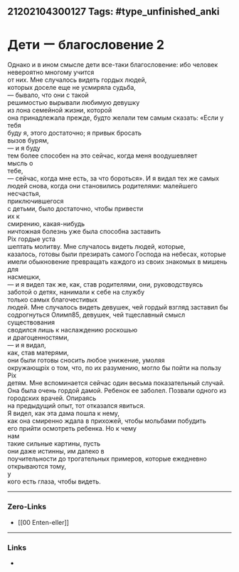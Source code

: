 21202104300127
Tags: #type_unfinished_anki
---
# Дети ー благословение 2

Однако и в ином смысле дети все-таки благословение: ибо человек <br>невероятно многому учится <br>от них. Мне случалось видеть гордых людей, <br>которых доселе еще не усмиряла судьба, <br>— бывало, что они с такой <br>решимостью вырывали любимую девушку <br>из лона семейной жизни, которой <br>она принадлежала прежде, будто желали тем самым сказать: «Если у тебя <br>буду я, этого достаточно; я привык бросать <br>вызов бурям, <br>— и я буду <br>тем более способен на это сейчас, когда меня воодушевляет <br>мысль о <br>тебе, <br>— сейчас, когда мне есть, за что бороться». И я видал тех же самых <br>людей снова, когда они становились родителями: малейшего несчастья, <br>приключившегося <br>с детьми, было достаточно, чтобы привести <br>их к <br>смирению, какая-нибудь <br>ничтожная болезнь уже была способна заставить <br>Pix гордые уста <br>шептать молитву. Мне случалось видеть людей, которые, <br>казалось, готовы были презирать самого Господа на небесах, которые <br>имели обыкновение превращать каждого из своих знакомых в мишень для <br>насмешки, <br>— и я видел так же, как, став родителями, они, руководствуясь <br>заботой о детях, нанимали к себе на службу <br>только самых благочестивых <br>людей. Мне случалось видеть девушек, чей гордый взгляд заставил бы <br>содрогнуться Олимп85, девушек, чей тщеславный смысл существования <br>сводился лишь к наслаждению роскошью <br>и драгоценностями, <br>— и я видал, <br>как, став матерями, <br>они были готовы сносить любое унижение, умоляя <br>окружающріх о том, что, по их разумению, могло бы пойти на пользу <br>Pix <br>детям. Мне вспоминается сейчас один весьма показательный случай. <br>Она была очень гордой дамой. Ребенок ее заболел. Позвали одного из <br>городских врачей. Опираясь <br>на предыдущий опыт, тот отказался явиться. <br>Я видел, как эта дама пошла к нему, <br>как она смиренно ждала в прихожей, чтобы мольбами побудить <br>его прийти осмотреть ребенка. Но к чему <br>нам <br>такие сильные картины, пусть <br>они даже истинны, им далеко в <br>поучительности до трогательных примеров, которые ежедневно открываются тому, <br>у <br>кого есть глаза, чтобы видеть.

---
### Zero-Links
- [[00 Enten-eller]]
---
### Links
-